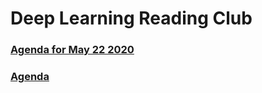 # Deep Learning Reading Club

### [Agenda for May 22 2020](./Agenda_20200522.md)
### [Agenda](./Agenda.md)


